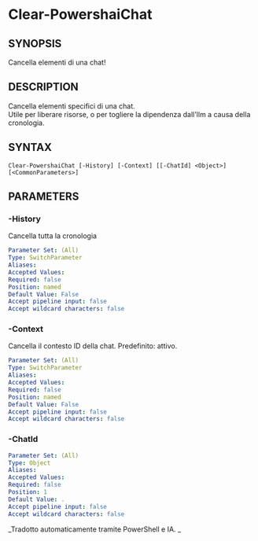 ﻿---
external help file: powershai-help.xml
schema: 2.0.0
powershai: true
---

# Clear-PowershaiChat

## SYNOPSIS <!--!= @#Synop !-->
Cancella elementi di una chat!

## DESCRIPTION <!--!= @#Desc !-->
Cancella elementi specifici di una chat.  
Utile per liberare risorse, o per togliere la dipendenza dall'llm a causa della cronologia.

## SYNTAX <!--!= @#Syntax !-->

```
Clear-PowershaiChat [-History] [-Context] [[-ChatId] <Object>] [<CommonParameters>]
```

## PARAMETERS <!--!= @#Params !-->

### -History
Cancella tutta la cronologia

```yml
Parameter Set: (All)
Type: SwitchParameter
Aliases: 
Accepted Values: 
Required: false
Position: named
Default Value: False
Accept pipeline input: false
Accept wildcard characters: false
```

### -Context
Cancella il contesto 
ID della chat. Predefinito: attivo.

```yml
Parameter Set: (All)
Type: SwitchParameter
Aliases: 
Accepted Values: 
Required: false
Position: named
Default Value: False
Accept pipeline input: false
Accept wildcard characters: false
```

### -ChatId

```yml
Parameter Set: (All)
Type: Object
Aliases: 
Accepted Values: 
Required: false
Position: 1
Default Value: .
Accept pipeline input: false
Accept wildcard characters: false
```




<!--PowershaiAiDocBlockStart-->
_Tradotto automaticamente tramite PowerShell e IA. 
_
<!--PowershaiAiDocBlockEnd-->
